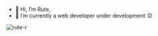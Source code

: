 - 👋 Hi, I’m Rute,
- 🌱 I’m currently a web developer under development :D

<p align="left">
</p>

<p><img align="center" src="https://github-readme-stats.vercel.app/api/top-langs?username=rute-r&show_icons=true&theme=dracula&locale=en&layout=compact" alt="rute-r" /></p>
